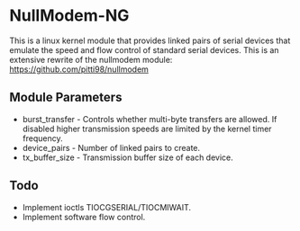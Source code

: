 # NullModem-NG

This is a linux kernel module that provides linked pairs of serial devices that emulate the speed and flow control of standard serial devices. This is an extensive rewrite of the nullmodem module: https://github.com/pitti98/nullmodem

## Module Parameters
* burst_transfer - Controls whether multi-byte transfers are allowed. If disabled higher transmission speeds are limited by the kernel timer frequency.
* device_pairs - Number of linked pairs to create.
* tx_buffer_size - Transmission buffer size of each device.

## Todo
* Implement ioctls TIOCGSERIAL/TIOCMIWAIT.
* Implement software flow control.
